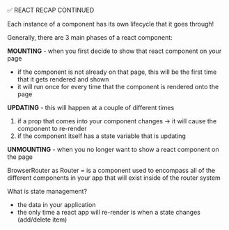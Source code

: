 ✅ REACT RECAP CONTINUED

Each instance of a component has its own lifecycle that it goes through!

Generally, there are 3 main phases of a react component:

**MOUNTING** - when you first decide to show that react component on your page

- if the component is not already on that page, this will be the first time that it gets rendered and shown
- it will run once for every time that the component is rendered onto the page

**UPDATING** - this will happen at a couple of different times

1.  if a prop that comes into your component changes → it will cause the component to re-render
2.  if the component itself has a state variable that is updating

**UNMOUNTING** - when you no longer want to show a react component on the page

BrowserRouter as Router = is a component used to encompass all of the different components in your app that will exist inside of the router system

What is state management?

- the data in your application
- the only time a react app will re-render is when a state changes (add/delete item)
